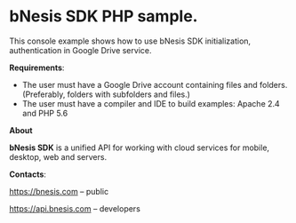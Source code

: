 # bNesis SDK PHP sample.

This console example shows how to use bNesis SDK initialization, authentication in Google Drive service.

**Requirements**:

- The user must have a Google Drive account containing files and folders. (Preferably, folders with subfolders and files.)
- The user must have a compiler and IDE to build examples: Apache 2.4 and PHP 5.6


**About**

**bNesis SDK** is a unified API for working with cloud services for mobile, desktop, web and servers. 
 
**Contacts**:

https://bnesis.com – public

https://api.bnesis.com – developers
